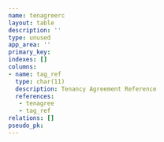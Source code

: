 ```yaml
---
name: tenagreerc
layout: table
description: ''
type: unused
app_area: ''
primary_key: 
indexes: []
columns:
- name: tag_ref
  type: char(11)
  description: Tenancy Agreement Reference
  references:
   - tenagree
   - tag_ref
relations: []
pseudo_pk: 
---
```


